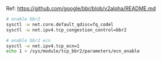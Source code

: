 Ref: https://github.com/google/bbr/blob/v2alpha/README.md

```bash
# enable bbr2
sysctl -w net.core.default_qdisc=fq_codel
sysctl -w net.ipv4.tcp_congestion_control=bbr2

# enable bbr2 ecn
sysctl -w net.ipv4.tcp_ecn=1
echo 1 > /sys/module/tcp_bbr2/parameters/ecn_enable
```
